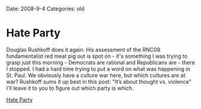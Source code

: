 Date: 2008-9-4
Categories: old

# Hate Party

Douglas Rushkoff does it again.  His assessment of the RNC08 fundamentalist red meat pig out is spot on - it's something I was trying to grasp just this morning - Democrats are rational and Republicans are - there I stopped.  I had a hard time trying to put a word on what was happening in St.  Paul.  We obviously have a culture war here, but which cultures are at war?  Rushkoff sums it up best in this post: "It’s about thought vs. violence"  I'll leave it to you to figure out which party is which.

<a href="http://rushkoff.com/2008/09/04/hate-party/">Hate Party</a>
